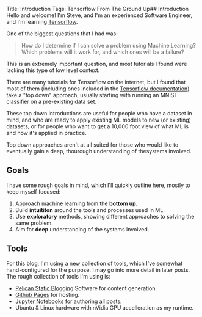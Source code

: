 Title: Introduction
Tags: Tensorflow From The Ground Up## Introduction
Hello and welcome!  I'm Steve, and I'm an experienced Software Engineer, and I'm learning [Tensorflow](https://tensorflow.org).

One of the biggest questions that I had was: 

> How do I determine if I can solve a problem using Machine Learning?  Which problems will it work for, 
> and which ones will be a failure?  

This is an extremely important question, and most tutorials I found were lacking this type of low level context. 

There are many tutorials for Tensorflow on the internet, but I found that most of them (including ones included in the [Tensorflow documentation](https://www.tensorflow.org/tutorials/mnist/beginners/)) take a "top down" approach, usually starting with running an MNIST classifier on a pre-existing data set. 

These top down introductions are useful for people who have a dataset in mind, and who are ready to apply existing ML models to new (or existing) datasets, or for people who want to get a 10,000 foot view of what ML is and how it's applied in practice. 

Top down approaches aren't at all suited for those who would like to eventually gain a deep, thourough understanding of thesystems involved.  
## Goals 
I have some rough goals in mind, which I'll quickly outline here, mostly to keep myself focused: 

1. Approach machine learning from the **bottom up**.  
2. Build **intuititon** around the tools and processes used in ML. 
3. Use **exploratory** methods, showing different approaches to solving the same problem.
4. Aim for **deep** understanding of the systems involved. 
## Tools
For this blog, I'm using a new collection of tools, which I've somewhat hand-configured for the purpose.  I may go into more detail in later posts. The rough collection of tools I'm using is: 

* [Pelican Static Blogging](https://getpelican.com) Software for content generation.
* [Github Pages](https://pages.github.com) for hosting. 
* [Jupyter Notebooks](https://jupyter.org) for authoring all posts. 
* Ubuntu & Linux hardware with nVidia GPU accelleration as my runtime.
